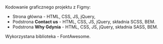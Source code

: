 Kodowanie graficznego projektu z Figmy:
* Strona główna - HTML, CSS, JS, jQuery,
* Podstrona <b>Contact us</b> - HTML, CSS, JS, jQuery, składnia SCSS, BEM.
* Podstrona <b>Why Gdynia</b> - HTML, CSS, JS, jQuery, składnia SASS, BEM.

Wykorzystana biblioteka - FontAwesome.
